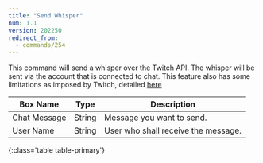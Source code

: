 ```yaml
---
title: "Send Whisper"
num: 1.1
version: 202250
redirect_from:
  - commands/254
---
```


This command will send a whisper over the Twitch API. The whisper will be sent via the account that is connected to chat.
This feature also has some limitations as imposed by Twitch, detailed [here](https://dev.twitch.tv/docs/api/refrence#send-whisper)

| Box Name | Type | Description | 
|-------|--------|--------
Chat Message|String|Message you want to send.
User Name|String|User who shall receive the message.
{:class='table table-primary'}
